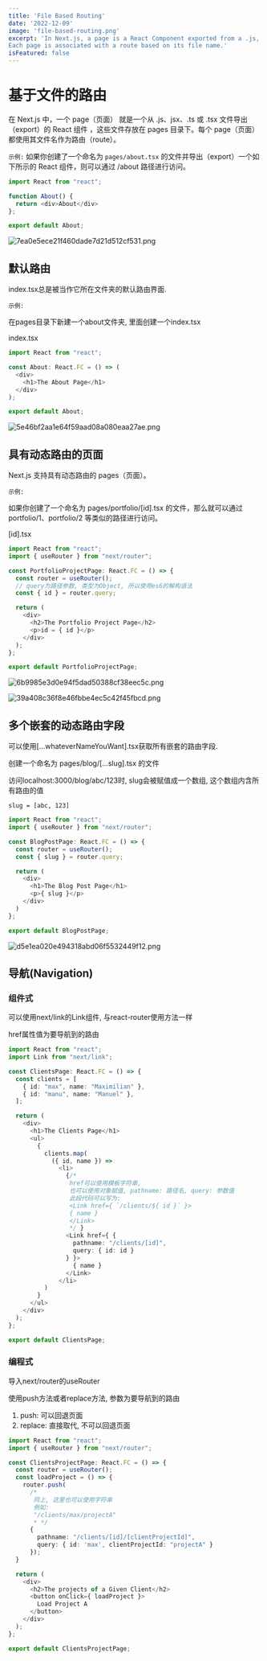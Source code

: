 ```yaml
---
title: 'File Based Routing'
date: '2022-12-09'
image: 'file-based-routing.png'
excerpt: 'In Next.js, a page is a React Component exported from a .js, .jsx, .ts, or .tsx file in the pages directory.
Each page is associated with a route based on its file name.'
isFeatured: false
---
```


# 基于文件的路由

在 Next.js 中，一个 page（页面） 就是一个从 .js、jsx、.ts 或 .tsx 文件导出（export）的 React 组件 ，这些文件存放在 pages 目录下。每个
page（页面）都使用其文件名作为路由（route）。

`示例:`
如果你创建了一个命名为 `pages/about.tsx` 的文件并导出（export）一个如下所示的 React 组件，则可以通过 /about 路径进行访问。

```typescript jsx
import React from "react";

function About() {
  return <div>About</div>
};

export default About;
```

![7ea0e5ece21f460dade7d21d512cf531.png](7ea0e5ece21f460dade7d21d512cf531.png)

## 默认路由

index.tsx总是被当作它所在文件夹的默认路由界面.

`示例:`

在pages目录下新建一个about文件夹, 里面创建一个index.tsx

index.tsx

```typescript jsx
import React from "react";

const About: React.FC = () => (
  <div>
    <h1>The About Page</h1>
  </div>
);

export default About;
```

![5e46bf2aa1e64f59aad08a080eaa27ae.png](5e46bf2aa1e64f59aad08a080eaa27ae.png)

## 具有动态路由的页面

Next.js 支持具有动态路由的 pages（页面）。

`示例:`

如果你创建了一个命名为 pages/portfolio/[id].tsx 的文件，那么就可以通过
portfolio/1、portfolio/2 等类似的路径进行访问。

[id].tsx

```typescript jsx
import React from "react";
import { useRouter } from "next/router";

const PortfolioProjectPage: React.FC = () => {
  const router = useRouter();
  // query为路径参数, 类型为Object, 所以使用es6的解构语法
  const { id } = router.query;

  return (
    <div>
      <h2>The Portfolio Project Page</h2>
      <p>id = { id }</p>
    </div>
  );
};

export default PortfolioProjectPage;
```

![6b9985e3d0e94f5dad50388cf38eec5c.png](6b9985e3d0e94f5dad50388cf38eec5c.png)

![39a408c36f8e46fbbe4ec5c42f45fbcd.png](39a408c36f8e46fbbe4ec5c42f45fbcd.png)

## 多个嵌套的动态路由字段

可以使用[...whateverNameYouWant].tsx获取所有嵌套的路由字段.

创建一个命名为 pages/blog/[...slug].tsx 的文件

访问localhost:3000/blog/abc/123时, slug会被赋值成一个数组, 这个数组内含所有路由的值

`slug = [abc, 123]`

```typescript jsx
import React from "react";
import { useRouter } from "next/router";

const BlogPostPage: React.FC = () => {
  const router = useRouter();
  const { slug } = router.query;

  return (
    <div>
      <h1>The Blog Post Page</h1>
      <p>{ slug }</p>
    </div>
  )
};

export default BlogPostPage;
```

![d5e1ea020e494318abd06f5532449f12.png](d5e1ea020e494318abd06f5532449f12.png)

## 导航(Navigation)

### 组件式

可以使用next/link的Link组件, 与react-router使用方法一样

href属性值为要导航到的路由

```typescript jsx
import React from "react";
import Link from "next/link";

const ClientsPage: React.FC = () => {
  const clients = [
    { id: "max", name: "Maximilian" },
    { id: "manu", name: "Manuel" },
  ];

  return (
    <div>
      <h1>The Clients Page</h1>
      <ul>
        {
          clients.map(
            ({ id, name }) =>
              <li>
                {/*
                 href可以使用模板字符串, 
                 也可以使用对象赋值, pathname: 路径名, query: 参数值
                 此段代码可以写为:
                 <Link href={ `/clients/${ id }` }>
                 { name }
                 </Link>
                 */ }
                <Link href={ {
                  pathname: "/clients/[id]",
                  query: { id: id }
                } }>
                  { name }
                </Link>
              </li>
          )
        }
      </ul>
    </div>
  );
};

export default ClientsPage;
```

### 编程式

导入next/router的useRouter

使用push方法或者replace方法, 参数为要导航到的路由

1. push: 可以回退页面
2. replace: 直接取代, 不可以回退页面

```typescript jsx
import React from "react";
import { useRouter } from "next/router";

const ClientsProjectPage: React.FC = () => {
  const router = useRouter();
  const loadProject = () => {
    router.push(
      /*
       同上, 这里也可以使用字符串
       例如:
       "/clients/max/projectA"
       * */
      {
        pathname: "/clients/[id]/[clientProjectId]",
        query: { id: 'max', clientProjectId: "projectA" }
      });
  }

  return (
    <div>
      <h2>The projects of a Given Client</h2>
      <button onClick={ loadProject }>
        Load Project A
      </button>
    </div>
  );
};

export default ClientsProjectPage;
```

